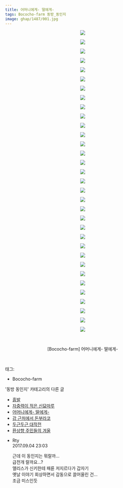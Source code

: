 ```yaml
---
title: 어머니에게- 딸에게-
tags: Bococho-farm 동방_동인지
image: ghap/1487/001.jpg
---
```

<div class="article">
<p style="text-align: center; clear: none; float: none;"><img src="{{ site.nasurl }}/ghap/1487/001.jpg"/></p>
<p style="text-align: center; clear: none; float: none;"><img src="{{ site.nasurl }}/ghap/1487/002.jpg"/></p>
<p style="text-align: center; clear: none; float: none;"><img src="{{ site.nasurl }}/ghap/1487/003.jpg"/></p>
<p style="text-align: center; clear: none; float: none;"><img src="{{ site.nasurl }}/ghap/1487/004.jpg"/></p>
<p style="text-align: center; clear: none; float: none;"><img src="{{ site.nasurl }}/ghap/1487/005.jpg"/></p>
<p style="text-align: center; clear: none; float: none;"><img src="{{ site.nasurl }}/ghap/1487/006.jpg"/></p>
<p style="text-align: center; clear: none; float: none;"><img src="{{ site.nasurl }}/ghap/1487/007.jpg"/></p>
<p style="text-align: center; clear: none; float: none;"><img src="{{ site.nasurl }}/ghap/1487/008.jpg"/></p>
<p style="text-align: center; clear: none; float: none;"><img src="{{ site.nasurl }}/ghap/1487/009.jpg"/></p>
<p style="text-align: center; clear: none; float: none;"><img src="{{ site.nasurl }}/ghap/1487/010.jpg"/></p>
<p style="text-align: center; clear: none; float: none;"><img src="{{ site.nasurl }}/ghap/1487/011.jpg"/></p>
<p style="text-align: center; clear: none; float: none;"><img src="{{ site.nasurl }}/ghap/1487/012.jpg"/></p>
<p style="text-align: center; clear: none; float: none;"><img src="{{ site.nasurl }}/ghap/1487/013.jpg"/></p>
<p style="text-align: center; clear: none; float: none;"><img src="{{ site.nasurl }}/ghap/1487/014.jpg"/></p>
<p style="text-align: center; clear: none; float: none;"><img src="{{ site.nasurl }}/ghap/1487/015.jpg"/></p>
<p style="text-align: center; clear: none; float: none;"><img src="{{ site.nasurl }}/ghap/1487/016.jpg"/></p>
<p style="text-align: center; clear: none; float: none;"><img src="{{ site.nasurl }}/ghap/1487/017.jpg"/></p>
<p style="text-align: center; clear: none; float: none;"><img src="{{ site.nasurl }}/ghap/1487/018.jpg"/></p>
<p style="text-align: center; clear: none; float: none;"><img src="{{ site.nasurl }}/ghap/1487/019.jpg"/></p>
<p style="text-align: center; clear: none; float: none;"><img src="{{ site.nasurl }}/ghap/1487/020.jpg"/></p>
<p style="text-align: center; clear: none; float: none;"><img src="{{ site.nasurl }}/ghap/1487/021.jpg"/></p>
<p style="text-align: center; clear: none; float: none;"><img src="{{ site.nasurl }}/ghap/1487/022.jpg"/></p>
<p style="text-align: center; clear: none; float: none;"><img src="{{ site.nasurl }}/ghap/1487/023.jpg"/></p>
<p style="text-align: center; clear: none; float: none;"><img src="{{ site.nasurl }}/ghap/1487/024.jpg"/></p>
<p style="text-align: center; clear: none; float: none;"><img src="{{ site.nasurl }}/ghap/1487/025.jpg"/></p>
<p style="text-align: center; clear: none; float: none;"><img src="{{ site.nasurl }}/ghap/1487/026.jpg"/></p>
<p style="text-align: center; clear: none; float: none;"><img src="{{ site.nasurl }}/ghap/1487/027.jpg"/></p>
<p style="text-align: center; clear: none; float: none;"><img src="{{ site.nasurl }}/ghap/1487/028.jpg"/></p>
<p style="text-align: center; clear: none; float: none;"><img src="{{ site.nasurl }}/ghap/1487/029.jpg"/></p>
<p style="text-align: center; clear: none; float: none;"><img src="{{ site.nasurl }}/ghap/1487/030.jpg"/></p>
<p style="text-align: center; clear: none; float: none;"><img src="{{ site.nasurl }}/ghap/1487/031.jpg"/></p>
<p style="text-align: center; clear: none; float: none;"><img src="{{ site.nasurl }}/ghap/1487/032.jpg"/></p>
<p style="text-align: center; clear: none; float: none;"><img src="{{ site.nasurl }}/ghap/1487/033.jpg"/></p>
<p style="text-align: center; clear: none; float: none;"><br/></p>
<p style="text-align: center; clear: none; float: none;">[Bococho-farm] 어머니에게- 딸에게-</p>
<p><br/></p>
</div><div class="tagTrail">
<p>태그: </p>
<ul>
<li>Bococho-farm</li>
</ul>
</div><div class="another">
<p>'동방 동인지' 카테고리의 다른 글</p>
<ul>
<li><a href="/2016-08-11-ghap_1494">흙발</a></li>
<li><a href="/2016-08-11-ghap_1488">자중력이 적은 신묘마루</a></li>
<li><a href="/2016-08-11-ghap_1487">어머니에게- 딸에게-</a></li>
<li><a href="/2016-08-11-ghap_1486">강 근처에서 돈부라코</a></li>
<li><a href="/2016-08-11-ghap_1485">두근두근 대작전</a></li>
<li><a href="/2016-08-11-ghap_1483">환상향 주민들의 겨울</a></li>
</ul>
</div><div class="cb_module cb_fluid">
<div class="cb_wrt cb_profile">
<div class="comment">
<ul>
<li class="cb_thumb_off" id="comment15076287">
<div class="cb_comment_area">
<div class="cb_info_area">
<div class="cb_section">
<span class="cb_nick_name">Rty</span>
</div>
<div class="cb_section">
<span class="cb_date">2017.09.04 23:03 </span>
</div>
</div>
<div class="cb_dsc_comment">
<p class="cb_dsc">
											근데 이 동인지는 뭐랄까...<br/>
급전개 랄까요...? <br/>
앨리스가 신키한테 패륜 저지르다가 갑자기 <br/>
옛날 이야기 회상하면서 감동으로 끌어올린 건...<br/>
조금 미스인듯
										</p>
</div>
</div></li>
</ul>
</div>
</div><!-- commentList close -->
</div>